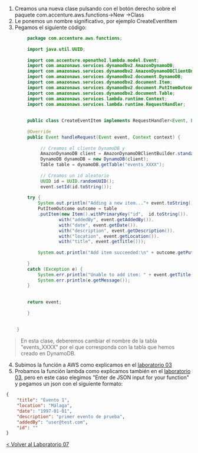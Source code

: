 
1. Creamos una nueva clase pulsando con el botón derecho sobre el paquete com.accenture.aws.functions->New ->Class
2. Le ponemos un nombre significativo, por ejemplo CreateEventItem
3. Pegamos el siguiente código:
```java
		package com.accenture.aws.functions;
		
		import java.util.UUID;
		
		import com.accenture.openathoI.lambda.model.Event;
		import com.amazonaws.services.dynamodbv2.AmazonDynamoDB;
		import com.amazonaws.services.dynamodbv2.AmazonDynamoDBClientBuilder;
		import com.amazonaws.services.dynamodbv2.document.DynamoDB;
		import com.amazonaws.services.dynamodbv2.document.Item;
		import com.amazonaws.services.dynamodbv2.document.PutItemOutcome;
		import com.amazonaws.services.dynamodbv2.document.Table;
		import com.amazonaws.services.lambda.runtime.Context;
		import com.amazonaws.services.lambda.runtime.RequestHandler;
		
		
		public class CreateEventItem implements RequestHandler<Event, Event> {
		
		@Override
		public Event handleRequest(Event event, Context context) {
		
		     // Creamos el cliente DynamoDB y
		     AmazonDynamoDB client = AmazonDynamoDBClientBuilder.standard().build();
		     DynamoDB dynamoDB = new DynamoDB(client);
		     Table table = dynamoDB.getTable("events_XXXX");
		
		     // Creamos un id aleatorio
		     UUID id = UUID.randomUUID();
		     event.setId(id.toString());
		
		try {
		    System.out.println("Adding a new item..."+ event.toString());
		    PutItemOutcome outcome = table
			.putItem(new Item().withPrimaryKey("id",  id.toString()).
					with("addedBy", event.getAddedBy()).
					with("date", event.getDate()).
					with("description", event.getDescription()).
					with("location", event.getLocation()).
					with("title", event.getTitle()));
		
		    System.out.println("Add item succeeded:\n" + outcome.getPutItemResult());
		
		}
		catch (Exception e) {
		    System.err.println("Unable to add item: " + event.getTitle());
		    System.err.println(e.getMessage());
		}
		
		
		return event;
		
		}
		
		
	}
```
 >En esta clase, deberemos cambiar el nombre de la tabla "events_XXXX" por el que corresponda con la tabla que hemos creado en DynamoDB.
 
4. Subimos la función a AWS como explicamos en el [laboratorio 03](../EventsList#subir-la-funci%C3%B3n-a-aws)
5. Probamos la función lambda como explicamos también en el [laboratorio 03](..EventsList#comprobar-la-creaci%C3%B3n-de-la-funci%C3%B3n-en-aws-desde-eclipse), pero en este caso elegimos "Enter de JSON input for your function" y pegamos un json con el siguiente formato:
```json
{
    "title": "Evento 1",
    "location": "Málaga",
    "date": "1997-01-01",
    "description": "primer evento de prueba",
    "addedBy": "user@test.com",
    "id": ""
}
```






[< Volver al Laboratorio 07 ](../../lab-07#crear-endpoint)

